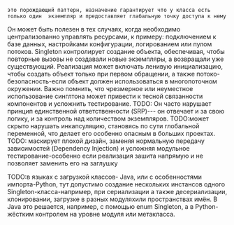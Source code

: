     это порождающий паттерн, назначение гарантирует что у класса есть только один  экземпляр и предоставляет глабальную точку доступа к нему         
Он может быть полезен в тех случаях, когда необходимо централизованно управлять ресурсами, к примеру: подключением к базе данных, настройками конфигурации, логированием или пулом потоков.
Singleton контролирует создание объекта, обеспечивая, чтобы повторные вызовы не создавали новые экземпляры, а возвращали уже существующий.
Реализация может включать ленивую инициализацию, чтобы создать объект только при первом обращении, а также потоко-безопасность-если объект должен использоваться в многопоточном окружении.
Важно помнить, что чрезмерное или неуместное использование синглтона может привести к тесной связанности компонентов и усложнить тестирование.
TODO: Он часто нарушает принцип единственной ответственности (SRP)--- он отвечает и за свою логику, и за контроль над количеством экземпляров.
TODO:может скрыто нарушать инкапсуляцию, становясь по сути глобальной переменной, что делает его особенно опасным в больших проектах.
TODO: маскирует плохой дизайн, заменяя нормальную передачу зависимостей (Dependency Injection) и усложняя модульное тестирование-особенно если реализация зашита напрямую и не позволяет заменить его на заглушку

TODO:в языках с загрузкой классов- Java, или с особенностями импорта-Python, тут допустимо создание нескольких инстансов одного Singleton-класса-например, при сериализации а также десериализации, клонировании, загрузке в разных модуляхили пространствах имён.
В Java это решается, например, с помощью enum Singleton, а в Python-жёстким контролем на уровне модуля или метакласса.
